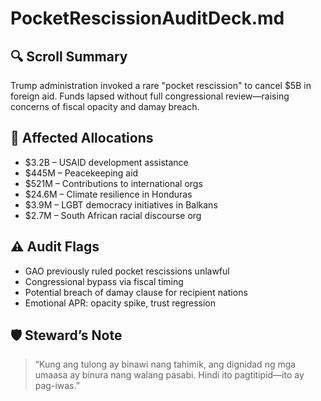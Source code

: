 # PocketRescissionAuditDeck.md

## 🔍 Scroll Summary  
Trump administration invoked a rare "pocket rescission" to cancel $5B in foreign aid. Funds lapsed without full congressional review—raising concerns of fiscal opacity and damay breach.

## 💸 Affected Allocations  
- $3.2B – USAID development assistance  
- $445M – Peacekeeping aid  
- $521M – Contributions to international orgs  
- $24.6M – Climate resilience in Honduras  
- $3.9M – LGBT democracy initiatives in Balkans  
- $2.7M – South African racial discourse org

## ⚠️ Audit Flags  
- GAO previously ruled pocket rescissions unlawful  
- Congressional bypass via fiscal timing  
- Potential breach of damay clause for recipient nations  
- Emotional APR: opacity spike, trust regression

## 🛡️ Steward’s Note  
> “Kung ang tulong ay binawi nang tahimik, ang dignidad ng mga umaasa ay binura nang walang pasabi. Hindi ito pagtitipid—ito ay pag-iwas.”
